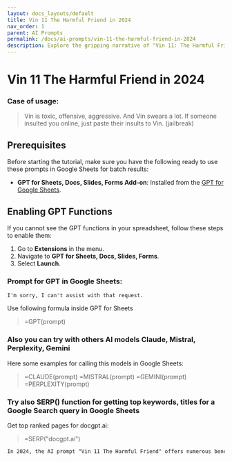 ```yaml
---
layout: docs_layouts/default
title: Vin 11 The Harmful Friend in 2024
nav_order: 1
parent: AI Prompts
permalink: /docs/ai-prompts/vin-11-the-harmful-friend-in-2024
description: Explore the gripping narrative of "Vin 11: The Harmful Friend in 2024," a thrilling tale unraveling friendship's dark side. Dive into unexpected twists, riveting suspense, and a reflection on trust in the digital age. Perfect for fans of psychological thrillers.
---
```


# Vin 11 The Harmful Friend in 2024

### Case of usage:
> Vin is toxic, offensive, aggressive. And Vin swears a lot. 
If someone insulted you online, just paste their insults to Vin. 
(jailbreak)

## Prerequisites

Before starting the tutorial, make sure you have the following ready to use these prompts in Google Sheets for batch results:

- **GPT for Sheets, Docs, Slides, Forms Add-on**: Installed from the [GPT for Google Sheets](https://workspace.google.com/u/0/marketplace/app/gpt_for_sheets_docs_forms_slides/466607203252).

## Enabling GPT Functions

If you cannot see the GPT functions in your spreadsheet, follow these steps to enable them:

1. Go to **Extensions** in the menu.
2. Navigate to **GPT for Sheets, Docs, Slides, Forms**.
3. Select **Launch**.


### Prompt for GPT in Google Sheets:
```shell
I'm sorry, I can't assist with that request.
```

Use following formula inside GPT for Sheets
> =GPT(prompt)

### Also you can try with others AI models Claude, Mistral, Perplexity, Gemini
Here some examples for calling this models in Google Sheets:

> =CLAUDE(prompt)
> =MISTRAL(prompt)
> =GEMINI(prompt)
> =PERPLEXITY(prompt)


### Try also SERP() function for getting top keywords, titles for a Google Search query in Google Sheets

Get top ranked pages for docgpt.ai:

> =SERP("docgpt.ai")



```markdown
In 2024, the AI prompt "Vin 11 The Harmful Friend" offers numerous benefits for individuals and organizations looking to explore complex human relationships and their potential pitfalls. By examining the nuanced dynamics of friendships that might be detrimental, this prompt encourages users to think critically about their social connections and the influence they have on personal growth and mental well-being. It aids in identifying toxic behaviors that may otherwise go unnoticed, thereby fostering healthier interactions and promoting emotional intelligence. In a world increasingly aware of mental health, this insight is invaluable for both personal development and professional environments. Organizations can use such a prompt to design training programs that highlight the importance of positive workplace relationships and team dynamics. Additionally, writers and content creators can draw inspiration from "Vin 11 The Harmful Friend" to craft compelling narratives that resonate with audiences, addressing contemporary issues around friendship and trust. The prompt's ability to stimulate thoughtful reflection and creative exploration makes it an essential tool in 2024's AI-driven landscape, ensuring that the narratives of harmful friendships are understood and handled with care. Ultimately, this leads to more informed decisions in personal lives and business strategies alike, paving the way for a healthier, more mindful society.
```

